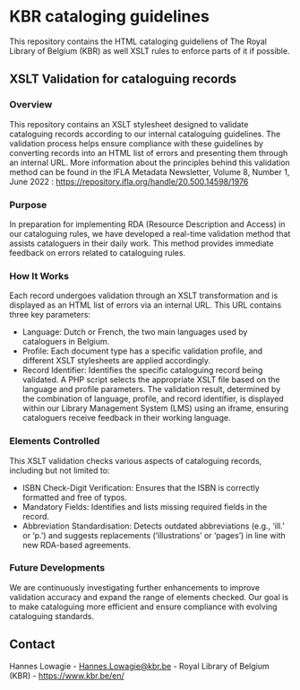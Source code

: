 # KBR cataloging guidelines
This repository contains the HTML cataloging guideliens of The Royal Library of Belgium (KBR) as well XSLT rules to enforce parts of it if possible.

## XSLT Validation for cataloguing records

### Overview
This repository contains an XSLT stylesheet designed to validate cataloguing records according to our internal cataloguing guidelines. The validation process helps ensure compliance with these guidelines by converting records into an HTML list of errors and presenting them through an internal URL.
More information about the principles behind this validation method can be found in the IFLA Metadata Newsletter, Volume 8, Number 1, June 2022 : https://repository.ifla.org/handle/20.500.14598/1976

### Purpose
In preparation for implementing RDA (Resource Description and Access) in our cataloguing rules, we have developed a real-time validation method that assists cataloguers in their daily work. This method provides immediate feedback on errors related to cataloguing rules.

### How It Works
Each record undergoes validation through an XSLT transformation and is displayed as an HTML list of errors via an internal URL. This URL contains three key parameters:
*	Language: Dutch or French, the two main languages used by cataloguers in Belgium.
*	Profile: Each document type has a specific validation profile, and different XSLT stylesheets are applied accordingly.
*	Record Identifier: Identifies the specific cataloguing record being validated.
A PHP script selects the appropriate XSLT file based on the language and profile parameters. The validation result, determined by the combination of language, profile, and record identifier, is displayed within our Library Management System (LMS) using an iframe, ensuring cataloguers receive feedback in their working language.

### Elements Controlled
This XSLT validation checks various aspects of cataloguing records, including but not limited to:
*	ISBN Check-Digit Verification: Ensures that the ISBN is correctly formatted and free of typos.
*	Mandatory Fields: Identifies and lists missing required fields in the record.
*	Abbreviation Standardisation: Detects outdated abbreviations (e.g., ‘ill.’ or ‘p.’) and suggests replacements (‘illustrations’ or ‘pages’) in line with new RDA-based agreements.

### Future Developments
We are continuously investigating further enhancements to improve validation accuracy and expand the range of elements checked. Our goal is to make cataloguing more efficient and ensure compliance with evolving cataloguing standards.

## Contact
Hannes Lowagie - Hannes.Lowagie@kbr.be - Royal Library of Belgium (KBR) - https://www.kbr.be/en/

